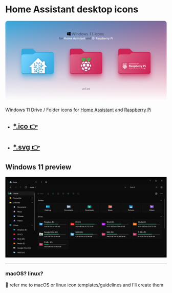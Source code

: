 # Home Assistant desktop icons

![Icons](./img/cover.png)

Windows 11 Drive / Folder icons for [Home Assistant](https://home-assistant.io/) and [Raspberry Pi](https://www.raspberrypi.com/)

- ## [*.ico 👉](./.ico)
- ## [*.svg 👉](./.svg)

## Windows 11 preview

![Windows 11](./img/demo.png)

***

### macOS? linux?

🤝 refer me to macOS or linux icon templates/guidelines and I'll create them
